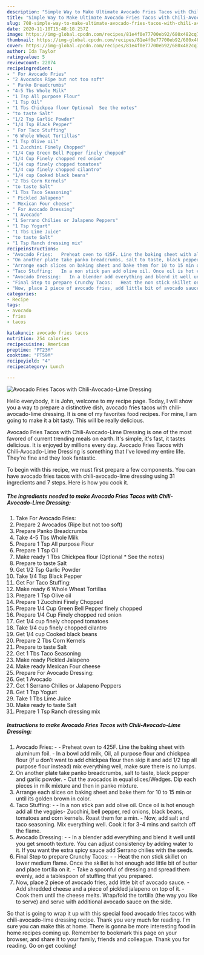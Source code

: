```yaml
---
description: "Simple Way to Make Ultimate Avocado Fries Tacos with Chili-Avocado-Lime Dressing"
title: "Simple Way to Make Ultimate Avocado Fries Tacos with Chili-Avocado-Lime Dressing"
slug: 708-simple-way-to-make-ultimate-avocado-fries-tacos-with-chili-avocado-lime-dressing
date: 2020-11-10T15:48:18.257Z
image: https://img-global.cpcdn.com/recipes/81e4f0e77700eb92/680x482cq70/avocado-fries-tacos-with-chili-avocado-lime-dressing-recipe-main-photo.jpg
thumbnail: https://img-global.cpcdn.com/recipes/81e4f0e77700eb92/680x482cq70/avocado-fries-tacos-with-chili-avocado-lime-dressing-recipe-main-photo.jpg
cover: https://img-global.cpcdn.com/recipes/81e4f0e77700eb92/680x482cq70/avocado-fries-tacos-with-chili-avocado-lime-dressing-recipe-main-photo.jpg
author: Ida Taylor
ratingvalue: 5
reviewcount: 22074
recipeingredient:
- " For Avocado Fries"
- "2 Avocados Ripe but not too soft"
- " Panko Breadcrumbs"
- "4-5 Tbs Whole Milk"
- "1 Tsp All purpose Flour"
- "1 Tsp Oil"
- "1 Tbs Chickpea flour Optional  See the notes"
- "to taste Salt"
- "1/2 Tsp Garlic Powder"
- "1/4 Tsp Black Pepper"
- " For Taco Stuffing"
- "6 Whole Wheat Tortillas"
- "1 Tsp Olive oil"
- "1 Zucchini Finely Chopped"
- "1/4 Cup Green Bell Pepper finely chopped"
- "1/4 Cup Finely chopped red onion"
- "1/4 cup finely chopped tomatoes"
- "1/4 cup finely chopped cilantro"
- "1/4 cup Cooked black beans"
- "2 Tbs Corn Kernels"
- "to taste Salt"
- "1 Tbs Taco Seasoning"
- " Pickled Jalapeno"
- " Mexican Four cheese"
- " For Avocado Dressing"
- "1 Avocado"
- "1 Serrano Chilies or Jalapeno Peppers"
- "1 Tsp Yogurt"
- "1 Tbs Lime Juice"
- "to taste Salt"
- "1 Tsp Ranch dressing mix"
recipeinstructions:
- "Avocado Fries:   Preheat oven to 425F. Line the baking sheet with aluminum foil.  In a bowl add milk, Oil, all purpose flour and chickpea flour (if u don’t want to add chickpea flour then skip it and add 1/2 tsp all purpose flour instead) mix everything well, make sure there is no lumps."
- "On another plate take panko breadcrumbs, salt to taste, black pepper and garlic powder. Cut the avocados in equal slices/Wedges. Dip each pieces in milk mixture and then in panko mixture."
- "Arrange each slices on baking sheet and bake them for 10 to 15 min or until its golden brown in color."
- "Taco Stuffing:   In a non stick pan add olive oil. Once oil is hot enough add all the veggies- Zucchini, bell pepper, red onions, black beans, tomatoes and corn kernels. Roast them for a min.  Now, add salt and taco seasoning. Mix everything well. Cook it for 3-4 mins and switch off the flame."
- "Avocado Dressing:   In a blender add everything and blend it well until you get smooth texture. You can adjust consistency by adding water to it. If you want the extra spicy sauce add Serrano chilies with the seeds."
- "Final Step to prepare Crunchy Tacos:   Heat the non stick skillet on lower medium flame. Once the skillet is hot enough add little bit of butter and place tortilla on it.  Take a spoonful of dressing and spread them evenly, add a tablespoon of stuffing that you prepared."
- "Now, place 2 piece of avocado fries, add little bit of avocado sauce. Add shredded cheese and a piece of pickled jalapeno on top of it. Cook them until the cheese melts. Wrap/fold the tortilla (the way you like to serve) and serve with additional avocado sauce on the side."
categories:
- Recipe
tags:
- avocado
- fries
- tacos

katakunci: avocado fries tacos 
nutrition: 254 calories
recipecuisine: American
preptime: "PT23M"
cooktime: "PT59M"
recipeyield: "4"
recipecategory: Lunch

---
```



![Avocado Fries Tacos with Chili-Avocado-Lime Dressing](https://img-global.cpcdn.com/recipes/81e4f0e77700eb92/680x482cq70/avocado-fries-tacos-with-chili-avocado-lime-dressing-recipe-main-photo.jpg)

Hello everybody, it is John, welcome to my recipe page. Today, I will show you a way to prepare a distinctive dish, avocado fries tacos with chili-avocado-lime dressing. It is one of my favorites food recipes. For mine, I am going to make it a bit tasty. This will be really delicious.



Avocado Fries Tacos with Chili-Avocado-Lime Dressing is one of the most favored of current trending meals on earth. It's simple, it's fast, it tastes delicious. It is enjoyed by millions every day. Avocado Fries Tacos with Chili-Avocado-Lime Dressing is something that I've loved my entire life. They're fine and they look fantastic.


To begin with this recipe, we must first prepare a few components. You can have avocado fries tacos with chili-avocado-lime dressing using 31 ingredients and 7 steps. Here is how you cook it.

<!--inarticleads1-->

##### The ingredients needed to make Avocado Fries Tacos with Chili-Avocado-Lime Dressing:

1. Take  For Avocado Fries:
1. Prepare 2 Avocados (Ripe but not too soft)
1. Prepare  Panko Breadcrumbs
1. Take 4-5 Tbs Whole Milk
1. Prepare 1 Tsp All purpose Flour
1. Prepare 1 Tsp Oil
1. Make ready 1 Tbs Chickpea flour (Optional * See the notes)
1. Prepare to taste Salt
1. Get 1/2 Tsp Garlic Powder
1. Take 1/4 Tsp Black Pepper
1. Get  For Taco Stuffing:
1. Make ready 6 Whole Wheat Tortillas
1. Prepare 1 Tsp Olive oil
1. Prepare 1 Zucchini Finely Chopped
1. Prepare 1/4 Cup Green Bell Pepper finely chopped
1. Prepare 1/4 Cup Finely chopped red onion
1. Get 1/4 cup finely chopped tomatoes
1. Take 1/4 cup finely chopped cilantro
1. Get 1/4 cup Cooked black beans
1. Prepare 2 Tbs Corn Kernels
1. Prepare to taste Salt
1. Get 1 Tbs Taco Seasoning
1. Make ready  Pickled Jalapeno
1. Make ready  Mexican Four cheese
1. Prepare  For Avocado Dressing:
1. Get 1 Avocado
1. Get 1 Serrano Chilies or Jalapeno Peppers
1. Get 1 Tsp Yogurt
1. Take 1 Tbs Lime Juice
1. Make ready to taste Salt
1. Prepare 1 Tsp Ranch dressing mix




<!--inarticleads2-->

##### Instructions to make Avocado Fries Tacos with Chili-Avocado-Lime Dressing:

1. Avocado Fries: -  -  Preheat oven to 425F. Line the baking sheet with aluminum foil. -  In a bowl add milk, Oil, all purpose flour and chickpea flour (if u don’t want to add chickpea flour then skip it and add 1/2 tsp all purpose flour instead) mix everything well, make sure there is no lumps.
1. On another plate take panko breadcrumbs, salt to taste, black pepper and garlic powder. - Cut the avocados in equal slices/Wedges. Dip each pieces in milk mixture and then in panko mixture.
1. Arrange each slices on baking sheet and bake them for 10 to 15 min or until its golden brown in color.
1. Taco Stuffing: -  -  In a non stick pan add olive oil. Once oil is hot enough add all the veggies- Zucchini, bell pepper, red onions, black beans, tomatoes and corn kernels. Roast them for a min. -  Now, add salt and taco seasoning. Mix everything well. Cook it for 3-4 mins and switch off the flame.
1. Avocado Dressing: -  -  In a blender add everything and blend it well until you get smooth texture. You can adjust consistency by adding water to it. If you want the extra spicy sauce add Serrano chilies with the seeds.
1. Final Step to prepare Crunchy Tacos: -  -  Heat the non stick skillet on lower medium flame. Once the skillet is hot enough add little bit of butter and place tortilla on it. -  Take a spoonful of dressing and spread them evenly, add a tablespoon of stuffing that you prepared.
1. Now, place 2 piece of avocado fries, add little bit of avocado sauce. - Add shredded cheese and a piece of pickled jalapeno on top of it. - Cook them until the cheese melts. Wrap/fold the tortilla (the way you like to serve) and serve with additional avocado sauce on the side.




So that is going to wrap it up with this special food avocado fries tacos with chili-avocado-lime dressing recipe. Thank you very much for reading. I'm sure you can make this at home. There is gonna be more interesting food in home recipes coming up. Remember to bookmark this page on your browser, and share it to your family, friends and colleague. Thank you for reading. Go on get cooking!
